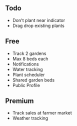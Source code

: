 ## Todo

- Don't plant near indicator
- Drag drop existing plants

## Free

- Track 2 gardens
- Max 8 beds each
- Notifications
- Water tracking
- Plant scheduler
- Shared garden beds
- Public Profile

## Premium

- Track sales at farmer market
- Weather tracking